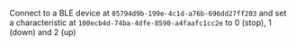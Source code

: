 
Connect to a BLE device at `05794d9b-199e-4c1d-a76b-696dd27ff203` and set a characteristic at `100ecb4d-74ba-4dfe-8590-a4faafc1cc2e` to 0 (stop), 1 (down) and 2 (up)